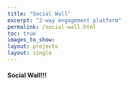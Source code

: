 ```yaml
---
title: "Social Wall"
excerpt: "2-way engagement platform"
permalink: /social-wall.html
toc: true
images_to_show:
layout: projecto
layout: single
---
```

#### Social Wall!!!